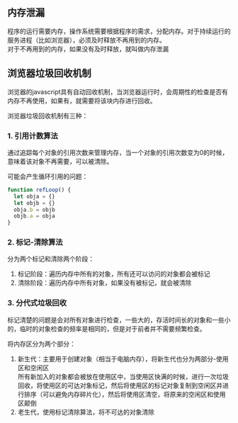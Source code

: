 ## 内存泄漏

程序的运行需要内存，操作系统需要根据程序的需求，分配内存。对于持续运行的服务进程（比如浏览器），必须及时释放不再用到的内存。  
对于不再用到的内存，如果没有及时释放，就叫做内存泄漏

## 浏览器垃圾回收机制

浏览器的javascript具有自动回收机制，当浏览器运行时，会周期性的检查是否有内存不再使用，如果有，就需要将该块内存进行回收。  

浏览器垃圾回收机制有三种：

### 1. 引用计数算法
通过追踪每个对象的引用次数来管理内存，当一个对象的引用次数变为0的时候，意味着该对象不再需要，可以被清除。  

可能会产生循环引用的问题：
```javascript
function refLoop() {
  let obja = {}
  let objb = {}
  obja.b = objb
  objb.a = obja
}
```

### 2. 标记-清除算法   
分为两个标记和清除两个阶段：  

1. 标记阶段：遍历内存中所有的对象，所有还可以访问的对象都会被标记  
2. 清除阶段：遍历内存中所有对象，如果没有被标记，就会被清除

### 3. 分代式垃圾回收

标记清楚的问题是会对所有对象进行检查，一些大的，存活时间长的对象和一些小的，临时的对象检查的频率是相同的，但是对于前者并不需要频繁检查。  

将内存区分为两个部分：
1. 新生代：主要用于创建对象（相当于电脑内存），将新生代也分为两部分-使用区和空闲区  
所有新加入的对象都会被放在使用区中，当使用区快满的时候，进行一次垃圾回收，将使用区的可达对象标记，然后将使用区的标记对象复制到空闲区并进行排序（可以避免内存碎片化），然后将使用区清空，将原来的空闲区和使用区颠倒
2. 老生代，使用标记清除算法，将不可达的对象清除

